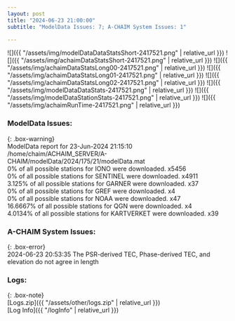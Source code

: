```yaml
---
layout: post
title: "2024-06-23 21:00:00"
subtitle: "ModelData Issues: 7; A-CHAIM System Issues: 1"

---
```


![]({{ "/assets/img/modelDataDataStatsShort-2417521.png" | relative_url }})
![]({{ "/assets/img/achaimDataStatsShort-2417521.png" | relative_url }})
![]({{ "/assets/img/achaimDataStatsLong00-2417521.png" | relative_url }})
![]({{ "/assets/img/achaimDataStatsLong01-2417521.png" | relative_url }})
![]({{ "/assets/img/achaimDataStatsLong02-2417521.png" | relative_url }})
![]({{ "/assets/img/modelDataDataStats-2417521.png" | relative_url }})
![]({{ "/assets/img/modelDataStationStats-2417521.png" | relative_url }})
![]({{ "/assets/img/achaimRunTime-2417521.png" | relative_url }})


### ModelData Issues:  
  
{: .box-warning}  
 ModelData report for 23-Jun-2024 21:15:10   
 /home/chaim/ACHAIM_SERVER/A-CHAIM/modelData/2024/175/21/modelData.mat   
 0% of all possible stations for IONO were downloaded. x5456   
 0% of all possible stations for SENTINEL were downloaded. x4911   
 3.125% of all possible stations for GARNER were downloaded. x37   
 0% of all possible stations for GREF were downloaded. x4   
 0% of all possible stations for NOAA were downloaded. x47   
 16.6667% of all possible stations for QGN were downloaded. x4   
 4.0134% of all possible stations for KARTVERKET were downloaded. x39   
  
### A-CHAIM System Issues:  
  
{: .box-error}  
2024-06-23 20:53:35 The PSR-derived TEC, Phase-derived TEC, and elevation do not agree in length  

### Logs:  
  
{: .box-note}  
[Logs.zip]({{ "/assets/other/logs.zip" | relative_url }})  
[Log Info]({{ "/logInfo" | relative_url }})  
